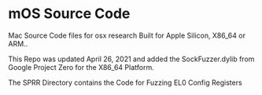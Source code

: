 # mOS Source Code
Mac Source Code files for osx research Built for Apple Silicon, X86_64 or ARM.. 

This Repo was updated April 26, 2021 and added the SockFuzzer.dylib from Google Project Zero for the X86_64 Platform.

The SPRR Directory contains the Code for Fuzzing EL0 Config Registers
